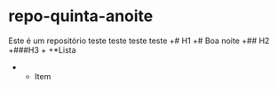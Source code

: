 # repo-quinta-anoite
Este é um repositório teste
teste  teste teste
+# H1
+# Boa noite
+## H2
+###H3
+
+*Lista
+	+ Item